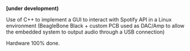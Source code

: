 **[under development)**

Use of C++ to implement a GUI to interact with Spotify API in a Linux environment (BeagleBone Black + custom PCB used as DAC/Amp to allow the embedded system to output audio through a USB connection)

Hardware 100% done.


